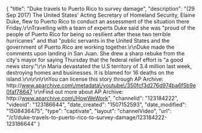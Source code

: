 {
    "title": "Duke travels to Puerto Rico to survey damage",
    "description": "(29 Sep 2017) The United States' Acting Secretary of Homeland Security, Elaine Duke, flew to Puerto Rico to conduct an assessment of the situation there Friday.\r\nTravelling with a team of experts Duke said she was \"proud of the people of Puerto Rico for being so resilient after these two terrible hurricanes\" and that \"public servants in the United States and the government of Puerto Rico are working together.\r\nDuke made the comments upon landing in San Juan. She drew a sharp rebuke from the city's mayor for saying Thursday that the federal relief effort is \"a good news story.\"\r\n Maria devastated the U.S territory of 3.4 million last week, destroying homes and businesses. It is blamed for 16 deaths on the island.\r\n\r\n\r\nYou can license this story through AP Archive: http:\/\/www.aparchive.com\/metadata\/youtube\/350fcf3d276d974ba6f5b9e0faf78647 \r\nFind out more about AP Archive: http:\/\/www.aparchive.com\/HowWeWork",
    "channelid": "123184222",
    "videoid": "123186644",
    "date_created": "1507152593",
    "date_modified": "1508436475",
    "type": "captivate",
    "layout": "channelVideo",
    "url": "\/c1\/duke-travels-to-puerto-rico-to-survey-damage\/123184222-123186644"
}